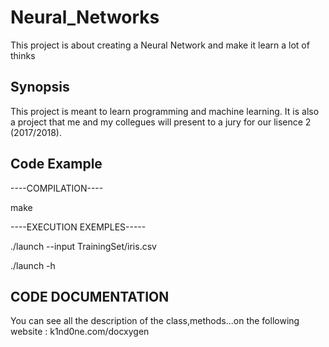 # Neural_Networks
This project is about creating a Neural Network and make it learn a lot of thinks

## Synopsis
This project is meant to learn programming and machine learning. It is also a project that me and my collegues will present to a jury for our lisence 2 (2017/2018).

## Code Example

----COMPILATION----</br>

make

----EXECUTION EXEMPLES-----

./launch --input TrainingSet/iris.csv

./launch -h


## CODE DOCUMENTATION
You can see all the description of the class,methods...on the following website :
k1nd0ne.com/docxygen


